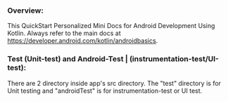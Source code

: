 ### Overview:
This QuickStart Personalized Mini Docs for Android Development Using Kotlin. Always refer to the main docs at https://developer.android.com/kotlin/androidbasics.

### Test (Unit-test) and Android-Test | (instrumentation-test/UI-test):
There are 2 directory inside app's src directory. The "test" directory is for Unit testing and "androidTest" is for instrumentation-test or UI test.